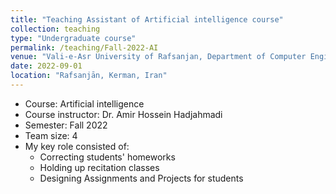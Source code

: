 ```yaml
---
title: "Teaching Assistant of Artificial intelligence course"
collection: teaching
type: "Undergraduate course"
permalink: /teaching/Fall-2022-AI
venue: "Vali-e-Asr University of Rafsanjan, Department of Computer Engineering"
date: 2022-09-01
location: "Rafsanjān, Kerman, Iran"
---
```


- Course: Artificial intelligence
- Course instructor: Dr. Amir Hossein Hadjahmadi
- Semester: Fall 2022
- Team size: 4
- My key role consisted of:
  - Correcting students' homeworks
  - Holding up recitation classes
  - Designing Assignments and Projects for students

